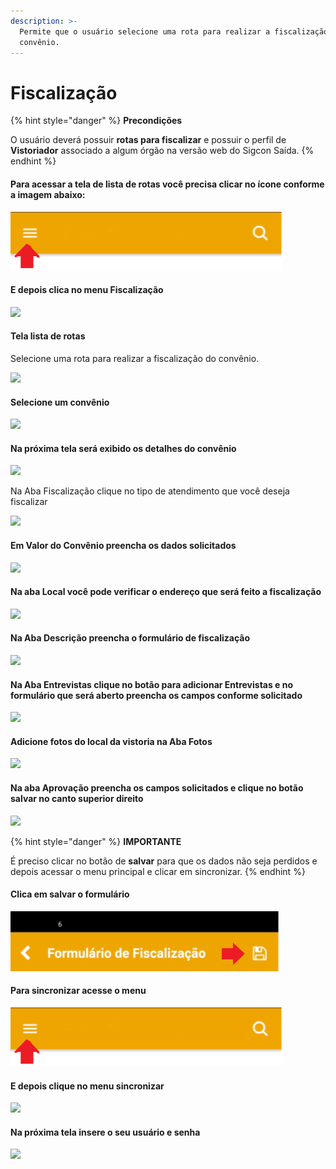 ```yaml
---
description: >-
  Permite que o usuário selecione uma rota para realizar a fiscalização do
  convênio.
---
```


# Fiscalização

{% hint style="danger" %}
**Precondições**

O usuário deverá possuir **rotas para fiscalizar** e possuir o perfil de **Vistoriador** associado a algum órgão na versão web do Sigcon Saída.
{% endhint %}

#### Para acessar a tela de lista de rotas você precisa clicar no ícone conforme a imagem abaixo:

![](<../.gitbook/assets/image (192).png>)

#### E depois clica no menu Fiscalização

![](../.gitbook/assets/Screenshot\_20210427-094118\_Sigcon.jpg)

#### Tela lista de rotas

Selecione uma rota para realizar a fiscalização do convênio.

![](../.gitbook/assets/Screenshot\_20210427-134624\_Sigcon.jpg)

#### Selecione um convênio

![](<../.gitbook/assets/Screenshot\_20210427-094149\_Sigcon (1).jpg>)

#### Na próxima tela será exibido os detalhes do convênio

![](../.gitbook/assets/Screenshot\_20210427-133727\_Sigcon.jpg)

Na  Aba Fiscalização clique no tipo de atendimento que você deseja fiscalizar

![](../.gitbook/assets/Screenshot\_20210427-134407\_Sigcon.jpg)

#### Em Valor do Convênio preencha os dados solicitados

![](../.gitbook/assets/Screenshot\_20210427-134419\_Sigcon.jpg)

#### Na aba Local você pode verificar o endereço que será feito a fiscalização

![](../.gitbook/assets/Screenshot\_20210427-134424\_Sigcon.jpg)

#### Na Aba Descrição preencha o formulário de fiscalização

![](../.gitbook/assets/Screenshot\_20210427-134431\_Sigcon.jpg)

#### Na Aba Entrevistas clique no botão para adicionar Entrevistas e no formulário que será aberto preencha os campos conforme solicitado

![](../.gitbook/assets/Screenshot\_20210427-134452\_Sigcon.jpg)

#### Adicione fotos do local da vistoria na Aba Fotos

![](../.gitbook/assets/Screenshot\_20210427-134515\_Sigcon.jpg)

#### Na aba Aprovação preencha os campos solicitados e clique no botão salvar no canto superior direito

![](../.gitbook/assets/Screenshot\_20210427-134521\_Sigcon.jpg)

{% hint style="danger" %}
**IMPORTANTE**

É preciso clicar no botão de **salvar** para que os dados não seja perdidos e depois acessar o menu principal e clicar em sincronizar.
{% endhint %}

#### Clica em salvar o formulário

![](<../.gitbook/assets/image (120).png>)

#### Para sincronizar acesse o menu&#x20;

![](<../.gitbook/assets/image (204).png>)

#### E depois clique no menu sincronizar

![](<../.gitbook/assets/Screenshot\_20210427-094118\_Sigcon (1).jpg>)

#### Na próxima tela insere o seu usuário e senha

![](../.gitbook/assets/Screenshot\_20210427-134646\_Sigcon.jpg)
